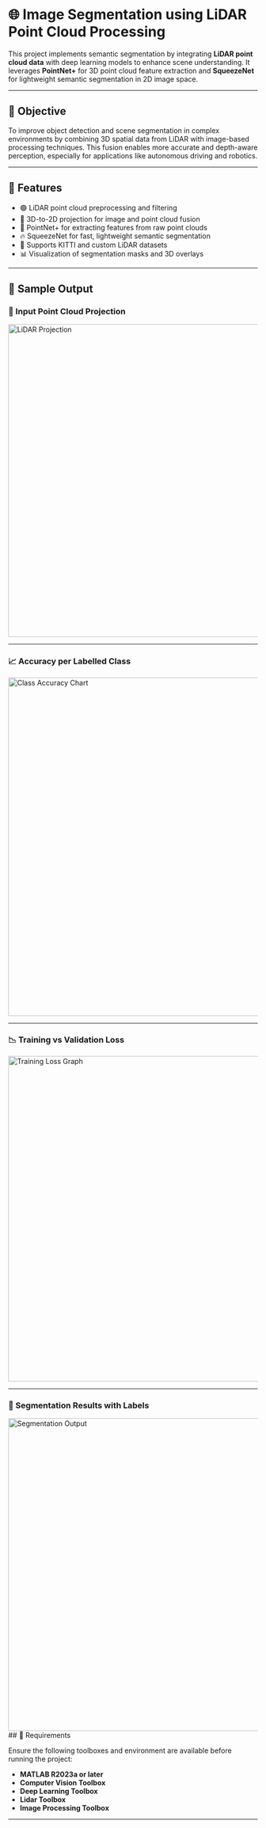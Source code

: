 # 🌐 Image Segmentation using LiDAR Point Cloud Processing

This project implements semantic segmentation by integrating **LiDAR point cloud data** with deep learning models to enhance scene understanding. It leverages **PointNet+** for 3D point cloud feature extraction and **SqueezeNet** for lightweight semantic segmentation in 2D image space.

---

## 🚀 Objective

To improve object detection and scene segmentation in complex environments by combining 3D spatial data from LiDAR with image-based processing techniques. This fusion enables more accurate and depth-aware perception, especially for applications like autonomous driving and robotics.

---

## 🔧 Features

- 🟢 LiDAR point cloud preprocessing and filtering  
- 🔄 3D-to-2D projection for image and point cloud fusion  
- 🧠 PointNet+ for extracting features from raw point clouds  
- 🔥 SqueezeNet for fast, lightweight semantic segmentation  
- 💾 Supports KITTI and custom LiDAR datasets  
- 📊 Visualization of segmentation masks and 3D overlays  

---

## 📸 Sample Output

### 📍 Input Point Cloud Projection
<img width="1270" height="632" alt="LiDAR Projection" src="https://github.com/user-attachments/assets/d13980f1-791e-4c61-8abe-571c08aedb77" />

---

### 📈 Accuracy per Labelled Class
<img width="1230" height="684" alt="Class Accuracy Chart" src="https://github.com/user-attachments/assets/98de4844-231a-414f-9620-ead4c7e90d7f" />

---

### 📉 Training vs Validation Loss
<img width="1452" height="658" alt="Training Loss Graph" src="https://github.com/user-attachments/assets/ce6d7763-ad2b-4974-89eb-6d376444d92e" />

---

### 🧪 Segmentation Results with Labels
<img width="1185" height="632" alt="Segmentation Output" src="https://github.com/user-attachments/assets/57b0c1cc-22f9-4631-9ab0-801ed293b280" />
## 🧰 Requirements

Ensure the following toolboxes and environment are available before running the project:

- **MATLAB R2023a or later**
- **Computer Vision Toolbox**
- **Deep Learning Toolbox**
- **Lidar Toolbox**
- **Image Processing Toolbox**

---
